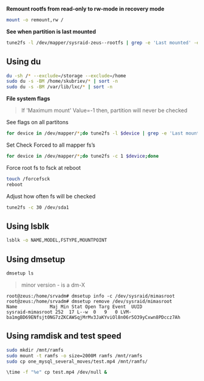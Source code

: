 
**Remount rootfs from read-only to rw-mode in recovery mode**

```bash
mount -o remount,rw /
```
**See when partition is last mounted**

```bash
tune2fs -l /dev/mapper/sysraid-zeus--rootfs | grep -e 'Last mounted' -e 'Maximum mount'
```

## Using du

```bash
du -sh /* --exclude=/storage --exclude=/home
sudo du -s -BM /home/skubriev/* | sort -n
sudo du -s -BM /var/lib/lxc/* | sort -n
```

**File system flags**

> If 'Maximum mount' Value=-1 then, partition will never be checked

See flags on all partitons
```bash
for device in /dev/mapper/*;do tune2fs -l $device | grep -e 'Last mounted' -e 'Maximum mount';done
```

Set Check Forced to all mapper fs’s

```bash
for device in /dev/mapper/*;do tune2fs -c 1 $device;done
```

Force root fs to fsck at reboot

```bash
touch /forcefsck
reboot
```

Adjust how often fs will be checked

```bash
tune2fs -c 30 /dev/sda1
```
## Using lsblk

```bash
lsblk -o NAME,MODEL,FSTYPE,MOUNTPOINT
```
## Using dmsetup

```bash 
dmsetup ls
```
> minor version - is a dm-X

```
root@zeus:/home/srvadm# dmsetup info -c /dev/sysraid/mimasroot
root@zeus:/home/srvadm# dmsetup remove /dev/sysraid/mimasroot
Name          	Maj Min Stat Open Targ Event  UUID                                                           	 
sysraid-mimasroot 252  17 L--w	0	9  	0 LVM-ba1mgBD69ENfsjt0NG7zZKCAWSqjMrMv3JaKYviOl8n06r5O39yCxwn8PDccz7Ah
```
## Using ramdisk and test speed

```bash
sudo mkdir /mnt/ramfs
sudo mount -t ramfs -o size=2000M ramfs /mnt/ramfs
sudo cp one_mysql_several_moves/test.mp4 /mnt/ramfs/

\time -f "%e" cp test.mp4 /dev/null &
```
